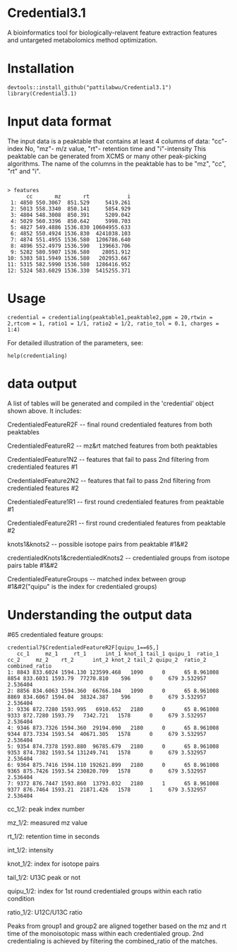 # Credential3.1
A bioinformatics tool for biologically-relavent feature extraction features and untargeted metabolomics method optimization.
 
# Installation
```
devtools::install_github("pattilabwu/Credential3.1")
library(Credential3.1)
```

# Input data format
The input data is a peaktable that contains at least 4 columns of data: "cc"-index No, "mz"- m/z value, "rt"- retention time and "i"-intensity
This peaktable can be generated from XCMS or many other peak-picking algorithms. 
The name of the columns in the peaktable has to be "mz", "cc", "rt" and "i".

```

> features
      cc       mz       rt            i
 1: 4850 550.3067  851.529     5419.261
 2: 5013 558.3340  850.141     5854.929
 3: 4804 548.3008  850.391     5209.042
 4: 5029 560.3396  850.642     5998.703
 5: 4827 549.4886 1536.830 10604955.633
 6: 4852 550.4924 1536.830  4241038.103
 7: 4874 551.4955 1536.580  1206786.640
 8: 4896 552.4979 1536.590   139663.706
 9: 5282 580.5907 1536.580    28051.912
10: 5303 581.5949 1536.580   202953.667
11: 5315 582.5990 1536.580  1286416.952
12: 5324 583.6029 1536.330  5415255.371
```

# Usage

```
credential = credentialing(peaktable1,peaktable2,ppm = 20,rtwin = 2,rtcom = 1, ratio1 = 1/1, ratio2 = 1/2, ratio_tol = 0.1, charges = 1:4)
```

For detailed illustration of the parameters, see:  
```
help(credentialing) 
```

# data output
A list of tables will be generated and compiled in the 'credential' object shown above. It includes:

CredentialedFeatureR2F -- final round credentialed features from both peaktables

CredentialedFeatureR2 -- mz&rt matched features from both peaktables

CredentialedFeature1N2 -- features that fail to pass 2nd filtering from credentialed features #1

CredentialedFeature2N2 -- features that fail to pass 2nd filtering from credentialed features #2

CredentialedFeature1R1 -- first round credentialed features from peaktable #1

CredentialedFeature2R1 -- first round credentialed features from peaktable #2

knots1&knots2 -- possible isotope pairs from peaktable #1&#2

credentialedKnots1&credentialedKnots2 -- credentialed groups from isotope pairs table #1&#2

CredentialedFeatureGroups -- matched index between group #1&#2("quipu" is the index for credentialed groups)

# Understanding the output data

#65 credentialed feature groups:

```
credential7$CredentialedFeatureR2F[quipu_1==65,]
   cc_1     mz_1     rt_1      int_1 knot_1 tail_1 quipu_1  ratio_1 cc_2     mz_2    rt_2      int_2 knot_2 tail_2 quipu_2  ratio_2 combined_ratio
1: 8843 833.6024 1594.130 123599.468   1090      0      65 8.961008 8854 833.6031 1593.79  77270.810    596      0     679 3.532957       2.536404
2: 8856 834.6063 1594.360  66766.104   1090      0      65 8.961008 8869 834.6067 1594.04  38324.387    596      0     679 3.532957       2.536404
3: 9336 872.7280 1593.995   6910.652   2180      0      65 8.961008 9333 872.7280 1593.79   7342.721   1578      0     679 3.532957       2.536404
4: 9346 873.7326 1594.360  29194.090   2180      0      65 8.961008 9344 873.7334 1593.54  40671.305   1578      0     679 3.532957       2.536404
5: 9354 874.7378 1593.880  96785.679   2180      0      65 8.961008 9353 874.7382 1593.54 131249.741   1578      0     679 3.532957       2.536404
6: 9364 875.7416 1594.110 192621.899   2180      0      65 8.961008 9365 875.7426 1593.54 230820.709   1578      0     679 3.532957       2.536404
7: 9372 876.7447 1593.860  13793.032   2180      1      65 8.961008 9377 876.7464 1593.21  21871.426   1578      1     679 3.532957       2.536404

```
cc_1/2: peak index number

mz_1/2: measured mz value

rt_1/2: retention time in seconds

int_1/2: intensity

knot_1/2: index for isotope pairs

tail_1/2: U13C peak or not

quipu_1/2: index for 1st round credentialed groups within each ratio condition

ratio_1/2: U12C/U13C ratio

Peaks from group1 and group2 are aligned together based on the mz and rt time of the monoisotopic mass within each credentialed group. 2nd credentialing is achieved by filtering the combined_ratio of the matches.
